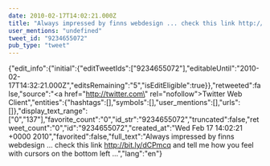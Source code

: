 ```yaml
---
date: 2010-02-17T14:02:21.000Z
title: "Always impressed by finns webdesign ... check this link http://bit.ly/dCPmcq and tell me how you feel with cursors on the bottom left ...″"
user_mentions: "undefined"
tweet_id: "9234655072"
pub_type: "tweet"
---
```

{"edit_info":{"initial":{"editTweetIds":["9234655072"],"editableUntil":"2010-02-17T14:32:21.000Z","editsRemaining":"5","isEditEligible":true}},"retweeted":false,"source":"<a href=\"http://twitter.com\" rel=\"nofollow\">Twitter Web Client</a>","entities":{"hashtags":[],"symbols":[],"user_mentions":[],"urls":[]},"display_text_range":["0","137"],"favorite_count":"0","id_str":"9234655072","truncated":false,"retweet_count":"0","id":"9234655072","created_at":"Wed Feb 17 14:02:21 +0000 2010","favorited":false,"full_text":"Always impressed by finns webdesign ... check this link http://bit.ly/dCPmcq and tell me how you feel with cursors on the bottom left ...","lang":"en"}
